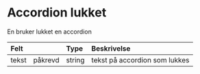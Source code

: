 # Accordion lukket

En bruker lukket en accordion

| Felt | | Type | Beskrivelse |
| :--- | :--- | :--- | :--- |
| tekst | påkrevd | string | tekst på accordion som lukkes |